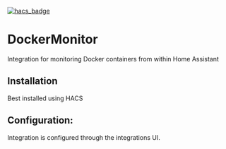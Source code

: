 [![hacs_badge](https://img.shields.io/badge/HACS-Custom-orange.svg)](https://github.com/custom-components/hacs)

# DockerMonitor
Integration for monitoring Docker containers from within Home Assistant

## Installation
Best installed using HACS

## Configuration:
Integration is configured through the integrations UI.